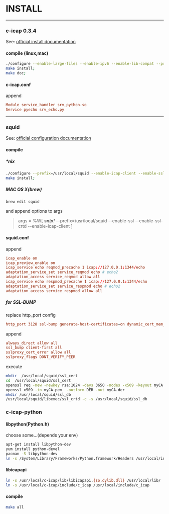 INSTALL
=====

---

### c-icap 0.3.4
See: [official install documentation](http://c-icap.sourceforge.net/install.html)
#### compile (linux,mac)
```sh
./configure --enable-large-files --enable-ipv6 --enable-lib-compat --prefix=/usr/local/c-icap;
make install;
make doc;
```
#### c-icap.conf
append
```conf
Module service_handler srv_python.so
Service pyecho srv_echo.py
```

---

### squid
See: [official configuration documentation](http://wiki.squid-cache.org/Features/ICAP)
#### compile
##### *nix
```sh
./configure --prefix=/usr/local/squid --enable-icap-client --enable-ssl --enable-ssl-crtd --with-large-files;
make install;
```

##### MAC OS X(brew)
```sh
brew edit squid
```
and append options to args
>    args = %W[
>      ***snip!***
>      --prefix=/usr/local/squid
>      --enable-ssl
>      --enable-ssl-crtd
>      --enable-icap-client
>    ]
#### squid.conf
append
```conf
icap_enable on
icap_preview_enable on
icap_service echo reqmod_precache 1 icap://127.0.0.1:1344/echo
adaptation_service_set service_reqmod echo # echo2
adaptation_access service_reqmod allow all
icap_service echo respmod_precache 1 icap://127.0.0.1:1344/echo
adaptation_service_set service_respmod echo # echo2
adaptation_access service_respmod allow all
```

##### for SSL-BUMP
replace http_port config
```conf
http_port 3128 ssl-bump generate-host-certificates=on dynamic_cert_mem_cache_size=4MB cert=/usr/local/squid/ssl_cert/myCA.pem
```
append
```conf
always_direct allow all
ssl_bump client-first all
sslproxy_cert_error allow all
sslproxy_flags DONT_VERIFY_PEER
```
execute
```sh
mkdir  /usr/local/squid/ssl_cert
cd  /usr/local/squid/ssl_cert
openssl req -new -newkey rsa:1024 -days 3650 -nodes -x509 -keyout myCA.pem -out myCA.pem;
openssl x509 -in myCA.pem  -outform DER -out myCA.der
mkdir /usr/local/squid/ssl_db
/usr/local/squid/libexec/ssl_crtd -c -s /usr/local/squid/ssl_db
```

### c-icap-python
#### libpython(Python.h)
choose some...(depends your env)
```sh
apt-get install libpython-dev
yum install python-devel
pacman -S libpython-dev
ln -s /System/Library/Frameworks/Python.framework/Headers /usr/local/include/Python
```
#### libicapapi
```sh
ln -s /usr/local/c-icap/lib/libicapapi.{so,dylib,dll} /usr/local/lib/
ln -s /usr/local/c-icap/include/c_icap /usr/local/include/c_icap
```
#### compile
```sh
make all
```